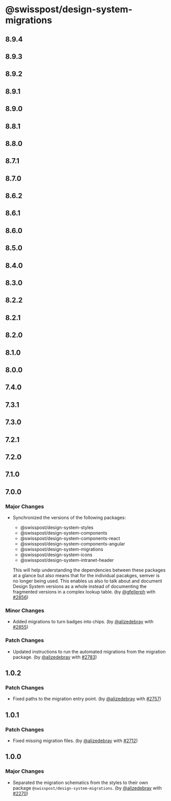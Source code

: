 # @swisspost/design-system-migrations

## 8.9.4

## 8.9.3

## 8.9.2

## 8.9.1

## 8.9.0

## 8.8.1

## 8.8.0

## 8.7.1

## 8.7.0

## 8.6.2

## 8.6.1

## 8.6.0

## 8.5.0

## 8.4.0

## 8.3.0

## 8.2.2

## 8.2.1

## 8.2.0

## 8.1.0

## 8.0.0

## 7.4.0

## 7.3.1

## 7.3.0

## 7.2.1

## 7.2.0

## 7.1.0

## 7.0.0

### Major Changes

- Synchronized the versions of the following packages:

  - @swisspost/design-system-styles
  - @swisspost/design-system-components
  - @swisspost/design-system-components-react
  - @swisspost/design-system-components-angular
  - @swisspost/design-system-migrations
  - @swisspost/design-system-icons
  - @swisspost/design-system-intranet-header

  This will help understanding the dependencies between these packages at a glance but also means that for the individual pacakges, semver is no longer being used. This enables us also to talk about and document Design System versions as a whole instead of documenting the fragmented versions in a complex lookup table. (by [@gfellerph](https://github.com/gfellerph) with [#2856](https://github.com/swisspost/design-system/pull/2856))

### Minor Changes

- Added migrations to turn badges into chips. (by [@alizedebray](https://github.com/alizedebray) with [#2855](https://github.com/swisspost/design-system/pull/2855))

### Patch Changes

- Updated instructions to run the automated migrations from the migration package. (by [@alizedebray](https://github.com/alizedebray) with [#2783](https://github.com/swisspost/design-system/pull/2783))

## 1.0.2

### Patch Changes

- Fixed paths to the migration entry point. (by [@alizedebray](https://github.com/alizedebray) with [#2757](https://github.com/swisspost/design-system/pull/2757))

## 1.0.1

### Patch Changes

- Fixed missing migration files. (by [@alizedebray](https://github.com/alizedebray) with [#2712](https://github.com/swisspost/design-system/pull/2712))

## 1.0.0

### Major Changes

- Separated the migration schematics from the styles to their own package `@swisspost/design-system-migrations`. (by [@alizedebray](https://github.com/alizedebray) with [#2270](https://github.com/swisspost/design-system/pull/2270))
